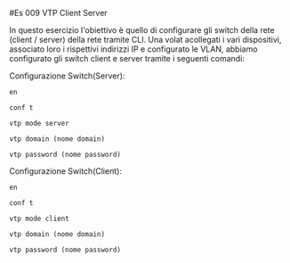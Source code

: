 #Es 009 VTP Client Server

In questo esercizio l'obiettivo è quello di configurare gli switch della rete (client / server) della rete tramite CLI. 
Una volat acollegati i vari dispositivi, associato loro i rispettivi indirizzi IP e configurato le VLAN, abbiamo configurato gli switch client e server tramite i seguenti comandi:

Configurazione Switch(Server):

`en` 

`conf t` 

`vtp mode server`

`vtp domain (nome domain)`

`vtp password (nome password)`



Configurazione Switch(Client):

`en`

`conf t`

`vtp mode client`

`vtp domain (nome domain)`

`vtp password (nome password)`
